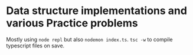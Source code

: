 # Data structure implementations and various Practice problems

Mostly using `node repl` but also `nodemon index.ts`. `tsc -w` to compile typescript files on save.

